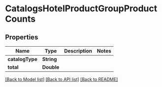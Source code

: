 # CatalogsHotelProductGroupProductCounts

## Properties
Name | Type | Description | Notes
------------ | ------------- | ------------- | -------------
**catalogType** | **String** |  | 
**total** | **Double** |  | 

[[Back to Model list]](../README.md#documentation-for-models) [[Back to API list]](../README.md#documentation-for-api-endpoints) [[Back to README]](../README.md)


